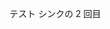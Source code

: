 <!--
title:   テストQiita syncテスト
tags:    ChatGPT,VSCode,setting.json,拡張機能
private: false

-->

テスト シンクの 2 回目
